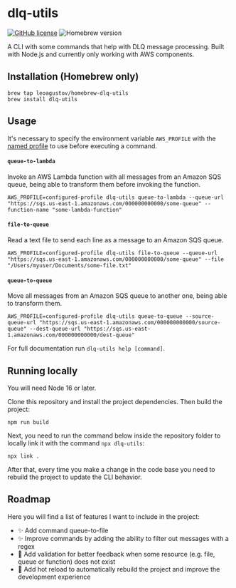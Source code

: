 # dlq-utils

[![GitHub license](https://img.shields.io/badge/license-MIT-blue.svg)](https://github.com/leoaugustov/dlq-utils/blob/main/LICENSE)
![Homebrew version](https://img.shields.io/badge/dynamic/json.svg?url=https://raw.githubusercontent.com/leoaugustov/homebrew-dlq-utils/master/Info/dlq-utils.json&query=$.versions.stable&label=homebrew&color=green)

A CLI with some commands that help with DLQ message processing. Built with Node.js and currently only working with AWS components.

## Installation (Homebrew only)
```shell
brew tap leoagustov/homebrew-dlq-utils
brew install dlq-utils
```

## Usage
It's necessary to specify the environment variable `AWS_PROFILE` with the [named profile](https://docs.aws.amazon.com/cli/latest/userguide/cli-configure-profiles.html) to use before executing a command.

#### `queue-to-lambda`
Invoke an AWS Lambda function with all messages from an Amazon SQS queue, being able to transform them before invoking the function.

```shell
AWS_PROFILE=configured-profile dlq-utils queue-to-lambda --queue-url "https://sqs.us-east-1.amazonaws.com/000000000000/some-queue" --function-name "some-lambda-function"
```

#### `file-to-queue`
Read a text file to send each line as a message to an Amazon SQS queue.

```shell
AWS_PROFILE=configured-profile dlq-utils file-to-queue --queue-url "https://sqs.us-east-1.amazonaws.com/000000000000/some-queue" --file "/Users/myuser/Documents/some-file.txt"
```

#### `queue-to-queue`
Move all messages from an Amazon SQS queue to another one, being able to transform them.

```shell
AWS_PROFILE=configured-profile dlq-utils queue-to-queue --source-queue-url "https://sqs.us-east-1.amazonaws.com/000000000000/source-queue" --dest-queue-url "https://sqs.us-east-1.amazonaws.com/000000000000/dest-queue"
```
For full documentation run `dlq-utils help [command]`.

## Running locally

You will need Node 16 or later.

Clone this repository and install the project dependencies. Then build the project:

```shell
npm run build
```
Next, you need to run the command below inside the repository folder to locally link it with the command `npx dlq-utils`:

```shell
npx link .
```

After that, every time you make a change in the code base you need to rebuild the project to update the CLI behavior.

## Roadmap

Here you will find a list of features I want to include in the project:

- ✨ Add command queue-to-file
- ✨ Improve commands by adding the ability to filter out messages with a regex
- 🦺 Add validation for better feedback when some resource (e.g. file, queue or function) does not exist
- 🔧 Add hot reload to automatically rebuild the project and improve the development experience
